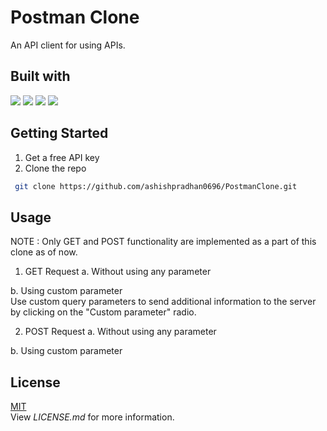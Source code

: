 
# Postman Clone

An API client for using APIs.




## Built with

<img src="https://img.shields.io/badge/HTML-239120?style=for-the-badge&logo=html5&logoColor=white">
<img src="https://img.shields.io/badge/CSS-239120?&style=for-the-badge&logo=css3&logoColor=white">
<img src="https://img.shields.io/badge/JavaScript-F7DF1E?style=for-the-badge&logo=javascript&logoColor=black">
<img src="https://img.shields.io/badge/Bootstrap-563D7C?style=for-the-badge&logo=bootstrap&logoColor=white">





## Getting Started

 1. Get a free API key
 2. Clone the repo 
 ```bash
  git clone https://github.com/ashishpradhan0696/PostmanClone.git
```


## Usage
NOTE : Only GET and POST functionality are implemented as a part of this clone as of now.

1. GET Request 
a. Without using any parameter

b. Using custom parameter \
Use custom query parameters to send additional information to the server by clicking on the "Custom parameter" radio.


2. POST Request 
a. Without using any parameter

b. Using custom parameter


## License

[MIT](https://choosealicense.com/licenses/mit/)  
View _LICENSE.md_ for more information.

